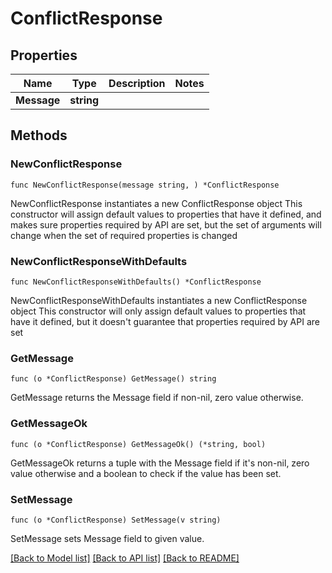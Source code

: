 # ConflictResponse

## Properties

Name | Type | Description | Notes
------------ | ------------- | ------------- | -------------
**Message** | **string** |  | 

## Methods

### NewConflictResponse

`func NewConflictResponse(message string, ) *ConflictResponse`

NewConflictResponse instantiates a new ConflictResponse object
This constructor will assign default values to properties that have it defined,
and makes sure properties required by API are set, but the set of arguments
will change when the set of required properties is changed

### NewConflictResponseWithDefaults

`func NewConflictResponseWithDefaults() *ConflictResponse`

NewConflictResponseWithDefaults instantiates a new ConflictResponse object
This constructor will only assign default values to properties that have it defined,
but it doesn't guarantee that properties required by API are set

### GetMessage

`func (o *ConflictResponse) GetMessage() string`

GetMessage returns the Message field if non-nil, zero value otherwise.

### GetMessageOk

`func (o *ConflictResponse) GetMessageOk() (*string, bool)`

GetMessageOk returns a tuple with the Message field if it's non-nil, zero value otherwise
and a boolean to check if the value has been set.

### SetMessage

`func (o *ConflictResponse) SetMessage(v string)`

SetMessage sets Message field to given value.



[[Back to Model list]](../README.md#documentation-for-models) [[Back to API list]](../README.md#documentation-for-api-endpoints) [[Back to README]](../README.md)


